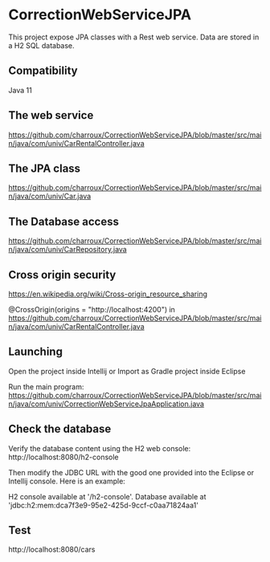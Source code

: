 # CorrectionWebServiceJPA

This project expose JPA classes with a Rest web service.
Data are stored in a H2 SQL database. 

## Compatibility

Java 11

## The web service

https://github.com/charroux/CorrectionWebServiceJPA/blob/master/src/main/java/com/univ/CarRentalController.java

## The JPA class

https://github.com/charroux/CorrectionWebServiceJPA/blob/master/src/main/java/com/univ/Car.java

## The Database access

https://github.com/charroux/CorrectionWebServiceJPA/blob/master/src/main/java/com/univ/CarRepository.java

## Cross origin security

https://en.wikipedia.org/wiki/Cross-origin_resource_sharing

@CrossOrigin(origins = "http://localhost:4200") in https://github.com/charroux/CorrectionWebServiceJPA/blob/master/src/main/java/com/univ/CarRentalController.java

## Launching

Open the project inside Intellij or Import as Gradle project inside Eclipse

Run the main program: https://github.com/charroux/CorrectionWebServiceJPA/blob/master/src/main/java/com/univ/CorrectionWebServiceJpaApplication.java

## Check the database

Verify the database content using the H2 web console: http://localhost:8080/h2-console

Then modify the JDBC URL with the good one provided into the Eclipse or Intellij console. Here is an example: 

H2 console available at '/h2-console'. Database available at 'jdbc:h2:mem:dca7f3e9-95e2-425d-9ccf-c0aa71824aa1'

## Test

http://localhost:8080/cars

